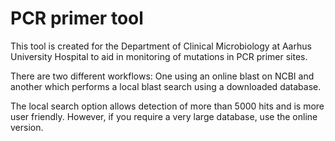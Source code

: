 # PCR primer tool
This tool is created for the Department of Clinical Microbiology at Aarhus University Hospital to aid in monitoring of mutations in PCR primer sites. 

There are two different workflows: One using an online blast on NCBI and another which performs a local blast search using a downloaded database.

The local search option allows detection of more than 5000 hits and is more user friendly.
However, if you require a very large database, use the online version. 

